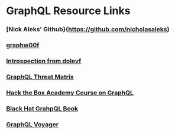 # GraphQL Resource Links<a id='1.o'></a>

### [Nick Aleks' Github}(https://github.com/nicholasaleks)

### [graphw00f](https://github.com/dolevf/graphw00f)

### [Introspection from dolevf](https://github.com/dolevf/Black-Hat-GraphQL/blob/master/queries/introspection_query.txt)

### [GraphQL Threat Matrix](https://github.com/nicholasaleks/graphql-threat-matrix?tab=readme-ov-file)

### [Hack the Box Academy Course on GraphQL](https://academy.hackthebox.com/module/271/section/3127)

### [Black Hat GrahpQL Book](https://nostarch.com/black-hat-graphql)

### [GraphQL Voyager](https://graphql-kit.com/graphql-voyager/)

